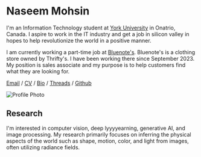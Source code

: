 <!DOCTYPE HTML>
<html lang="en">
<head>
    <meta http-equiv="Content-Type" content="text/html; charset=UTF-8">
    <title>Naseem Mohsin</title>
    <meta name="author" content="Naseem Mohsin">
    <meta name="viewport" content="width=device-width, initial-scale=1">
    <link rel="shortcut icon" href="images/favicon/favicon.ico" type="image/x-icon">
    <link rel="stylesheet" type="text/css" href="styles.css">
</head>
<body>
    <div class="container">
        <div class="profile">
            <h1>Naseem Mohsin</h1>
            <p>I'm an Information Technology student at <a href="https://www.yorku.ca/">York University</a> in Onatrio, Canada. I aspire to work in the IT industry and get a job in silicon valley in hopes to help revolutionize the world in a positive manner.</p>
            <p>I am currently working a part-time job at <a href="https://blnts.com//nerf">Bluenote's</a>. Bluenote's is a clothing store owned by Thrifty's. I have been working there since September 2023. My position is sales associate and my purpose is to help customers find what they are looking for.</p>
            <p>
                <a href="mailto:Naseemmohsin710@gmail.com">Email</a> / 
                <a href="data/Retail_Resume.pdf">CV</a> / 
                <a href="data/JonBarron-bio.txt">Bio</a> / 
                <a href="https://www.threads.net/@Naseem_710">Threads</a> / 
                <a href="https://github.com/Naseem710/">Github</a>
            </p>
        </div>
        <div class="profile-photo">
            <img src="images/JonBarron.jpg" alt="Profile Photo">
        </div>
        <div class="research">
            <h2>Research</h2>
            <p>I'm interested in computer vision, deep lyyyyearning, generative AI, and image processing. My research primarily focuses on inferring the physical aspects of the world such as shape, motion, color, and light from images, often utilizing radiance fields.</p>
        </div>
    </div>
</body>
</html>
